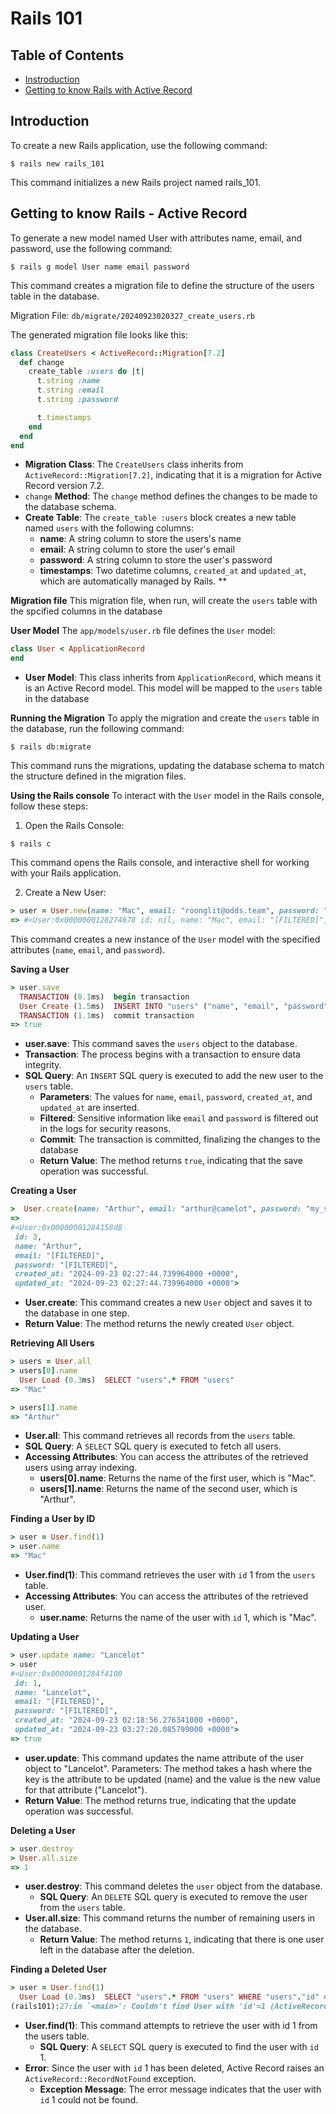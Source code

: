 # Rails 101

## Table of Contents
- [Instroduction](#introduction)
- [Getting to know Rails with Active Record](#getting-to-know-rails---active-record)

## Introduction

To create a new Rails application, use the following command:
```
$ rails new rails_101
```
This command initializes a new Rails project named rails_101.

## Getting to know Rails - Active Record

To generate a new model named User with attributes name, email, and password, use the following command:
```
$ rails g model User name email password
```
This command creates a migration file to define the structure of the users table in the database.

Migration File:
`db/migrate/20240923020327_create_users.rb`

The generated migration file looks like this:
```ruby
class CreateUsers < ActiveRecord::Migration[7.2]
  def change
    create_table :users do |t|
      t.string :name
      t.string :email
      t.string :password

      t.timestamps
    end
  end
end
```

* __Migration Class__: The `CreateUsers` class inherits from `ActiveRecord::Migration[7.2]`, indicating that it is a migration for Active Record version 7.2.
* `change` __Method__: The `change` method defines the changes to be made to the database schema.
* __Create Table__: The `create_table :users` block creates a new table named `users` with the following columns:
  * **name**: A string column to store the users's name
  * **email**: A string column to store the user's email
  * **password**: A string column to store the user's password
  * **timestamps**: Two datetime columns, `created_at` and `updated_at`, which are automatically managed by Rails.
** 

__Migration file__
This migration file, when run, will create the `users` table with the spcified columns in the database

__User Model__
The `app/models/user.rb` file defines the `User` model:

```ruby
class User < ApplicationRecord
end
```
* __User Model__: This class inherits from `ApplicationRecord`, which means it is an Active Record model. This model will be mapped to the `users` table in the database

__Running the Migration__
To apply the migration and create the `users` table in the database, run the following command:
```
$ rails db:migrate
```
This command runs the migrations, updating the database schema to match the structure defined in the migration files.

__Using the Rails console__
To interact with the `User` model in the Rails console, follow these steps:
1. Open the Rails Console:

```
$ rails c
```
This command opens the Rails console, and interactive shell for working with your Rails application.

2. Create a New User:
```ruby
> user = User.new(name: "Mac", email: "roonglit@odds.team", password: "Password")
=> #<User:0x0000000128274678 id: nil, name: "Mac", email: "[FILTERED]", password: "[FILTERED]", created_at: nil, updated_at: nil>
```
This command creates a new instance of the `User` model with the specified attributes (`name`, `email`, and `password`).


__Saving a User__
```ruby
> user.save
  TRANSACTION (0.1ms)  begin transaction
  User Create (1.5ms)  INSERT INTO "users" ("name", "email", "password", "created_at", "updated_at") VALUES (?, ?, ?, ?, ?) RETURNING "id"  [["name", "Mac"], ["email", "[FILTERED]"], ["password", "[FILTERED]"], ["created_at", "2024-09-23 02:18:56.276341"], ["updated_at", "2024-09-23 02:18:56.276341"]]
  TRANSACTION (1.1ms)  commit transaction
=> true
```
* __user.save__: This command saves the `users` object to the database.
* __Transaction__: The process begins with a transaction to ensure data integrity.
* __SQL Query__: An `INSERT` SQL query is executed to add the new user to the `users` table.
  * __Parameters__: The values for `name`, `email`, `password`, `created_at`, and `updated_at` are inserted.
  * __Filtered__: Sensitive information like `email` and `password` is filtered out in the logs for security reasons.
  * __Commit__: The transaction is committed, finalizing the changes to the database
  * __Return Value__: The method returns `true`, indicating that the save operation was successful.

__Creating a User__
```ruby
>  User.create(name: "Arthur", email: "arthur@camelot", password: "my_secret")
=> 
#<User:0x00000001284158d8
 id: 3,
 name: "Arthur",
 email: "[FILTERED]",
 password: "[FILTERED]",
 created_at: "2024-09-23 02:27:44.739964000 +0000",
 updated_at: "2024-09-23 02:27:44.739964000 +0000">
```
* __User.create__: This command creates a new `User` object and saves it to the database in one step.
* __Return Value__: The method returns the newly created `User` object.

__Retrieving All Users__
```ruby
> users = User.all
> users[0].name
  User Load (0.3ms)  SELECT "users".* FROM "users"
=> "Mac"

> users[1].name
=> "Arthur"
```
* __User.all__: This command retrieves all records from the `users` table.
* __SQL Query__: A `SELECT` SQL query is executed to fetch all users.
* __Accessing Attributes__: You can access the attributes of the retrieved users using array indexing.
  * __users[0].name__: Returns the name of the first user, which is "Mac".
  * __users[1].name__: Returns the name of the second user, which is "Arthur".

__Finding a User by ID__
```ruby
> user = User.find(1)
> user.name
=> "Mac"
```
* __User.find(1)__: This command retrieves the user with `id` 1 from the `users` table.
* __Accessing Attributes__: You can access the attributes of the retrieved user.
  * __user.name__: Returns the name of the user with `id` 1, which is "Mac".

__Updating a User__
```ruby
> user.update name: "Lancelot"
> user
#<User:0x00000001284f4100
 id: 1,
 name: "Lancelot",
 email: "[FILTERED]",
 password: "[FILTERED]",
 created_at: "2024-09-23 02:18:56.276341000 +0000",
 updated_at: "2024-09-23 03:27:20.085799000 +0000">
=> true
```
* __user.update__: This command updates the name attribute of the user object to "Lancelot".
Parameters: The method takes a hash where the key is the attribute to be updated (name) and the value is the new value for that attribute ("Lancelot").
* __Return Value__: The method returns true, indicating that the update operation was successful.

__Deleting a User__
```ruby
> user.destroy
> User.all.size
=> 1
```
* __user.destroy__: This command deletes the `user` object from the database.
  * __SQL Query__: An `DELETE` SQL query is executed to remove the user from the `users` table.
* __User.all.size__: This command returns the number of remaining users in the database.
  * __Return Value__: The method returns `1`, indicating that there is one user left in the database after the deletion.

__Finding a Deleted User__
```ruby
> user = User.find(1)
  User Load (0.3ms)  SELECT "users".* FROM "users" WHERE "users"."id" = ? LIMIT ?  [["id", 1], ["LIMIT", 1]]
(rails101):27:in `<main>': Couldn't find User with 'id'=1 (ActiveRecord::RecordNotFound)
```
* __User.find(1)__: This command attempts to retrieve the user with id 1 from the users table.
  * __SQL Query__: A `SELECT` SQL query is executed to find the user with `id` 1.
* __Error__: Since the user with `id` 1 has been deleted, Active Record raises an `ActiveRecord::RecordNotFound` exception.
  * __Exception Message__: The error message indicates that the user with `id` 1 could not be found.